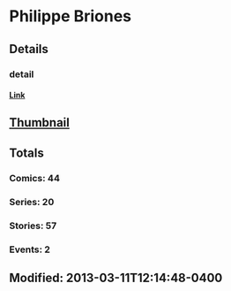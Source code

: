 # Philippe  Briones 
## Details
### detail
#### [Link](http://marvel.com/comics/creators/1122/philippe_briones?utm_campaign=apiRef&utm_source=225578a89fc76f3d20fbffda5d17a88d)
## [Thumbnail](http://i.annihil.us/u/prod/marvel/i/mg/2/a0/4bb3fff99ac5a.jpg)
## Totals
### Comics: 44
### Series: 20
### Stories: 57
### Events: 2
## Modified: 2013-03-11T12:14:48-0400
